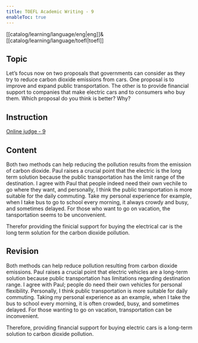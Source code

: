 ```yaml
---
title: TOEFL Academic Writing - 9
enableToc: true
---
```

[[catalog/learning/language/eng|eng]]&
[[catalog/learning/language/toefl|toefl]]

## Topic

Let’s focus now on two proposals that governments can consider as they try to reduce carbon dioxide emissions from cars. One proposal is to improve and expand public transportation. The other is to provide financial support to companies that make electric cars and to consumers who buy them. Which proposal do you think is better? Why?

## Instruction

[Online judge - 9](https://ibt2-toefl-pt.ets.org/dg?code=A09&_gl=1*1hmxrv6*_gcl_au*ODQ2Mjc5MjE0LjE2ODEyMTE0MzU.*_ga*MTE4NTQ1NjgxNi4xNjgxMjExNDM1*_ga_T2TH8KSGFZ*MTY4NTA5MjM1NS41LjAuMTY4NTA5MjQwNi45LjAuMA..&_ga=2.225473946.181538343.1685082710-1185456816.1681211435)

## Content

Both two methods can help reducing the pollution results from the emission of carbon dioxide. Paul raises a crucial point that the electric is the long term solution because the public transportation has the limit range of the destination. I agree with Paul that people indeed need their own vechile to go where they want, and personally, I think the public transportation is more suitable for the daily commuting. Take my personal experience for example, when I take bus to go to school every morning, it always crowdy and busy, and sometimes delayed. For those who want to go on vacation, the tansportation seems to be unconvenient.

Therefor providing the finicial support for buying the electrical car is the long term solution for the carbon dioxide pollution.

## Revision


Both methods can help reduce pollution resulting from carbon dioxide emissions. Paul raises a crucial point that electric vehicles are a long-term solution because public transportation has limitations regarding destination range. I agree with Paul; people do need their own vehicles for personal flexibility. Personally, I think public transportation is more suitable for daily commuting. Taking my personal experience as an example, when I take the bus to school every morning, it is often crowded, busy, and sometimes delayed. For those wanting to go on vacation, transportation can be inconvenient.

Therefore, providing financial support for buying electric cars is a long-term solution to carbon dioxide pollution.



